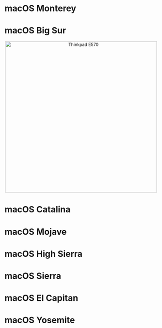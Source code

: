 <h1 align="left"> macOS Monterey </h1>

<h1 align="left"> macOS Big Sur </h1>
<p align="center">
  <img src="https://github.com/yusfklncc/Lenovo-Thinkpad-E570-Hackintosh/blob/main/ThinkPad%20E570.png" alt="Thinkpad E570" width="500">
</p>

<h1 align="left"> macOS Catalina </h1>

<h1 align="left"> macOS Mojave </h1>

<h1 align="left"> macOS High Sierra </h1>

<h1 align="left"> macOS Sierra </h1>

<h1 align="left"> macOS El Capitan </h1>

<h1 align="left"> macOS Yosemite </h1>
